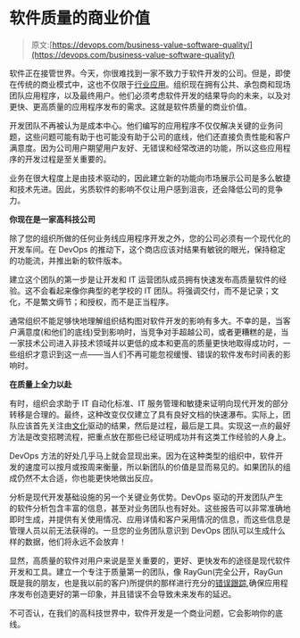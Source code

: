 # 软件质量的商业价值

> 原文:[https://devops.com/business-value-software-quality/](https://devops.com/business-value-software-quality/)

软件正在接管世界。今天，你很难找到一家不致力于软件开发的公司。但是，即使在传统的商业模式中，这也不仅限于[行业应用](https://devops.com/blogs/devops-spell-death-line-business-lob-applications/)。组织现在拥有公共、承包商和现场团队应用程序，以及最终用户。他们必须考虑软件开发的结果导向的未来，以及对更快、更高质量的应用程序发布的需求。这就是软件质量的商业价值。

开发团队不再被认为是成本中心。他们编写的应用程序不仅仅解决关键的业务问题，这些问题可能有助于也可能没有助于公司的底线，他们还直接负责性能和客户满意度。因为公司用户期望用户友好、无错误和经常改进的功能，所以这些应用程序的开发过程是至关重要的。

业务在很大程度上是由技术驱动的，因此建立新的功能向市场展示公司是多么敏捷和技术先进。因此，劣质软件的影响不仅让用户感到沮丧，还会降低公司的竞争力。

**你现在是一家高科技公司**

除了您的组织所做的任何业务线应用程序开发之外，您的公司必须有一个现代化的开发车间。在 DevOps 的推动下，这个商店应该对结果有敏锐的眼光，保持稳定的功能流，并推出新的软件版本。

建立这个团队的第一步是让开发和 IT 运营团队成员拥有快速发布高质量软件的经验。这不会看起来像你典型的老学校的 IT 团队。将强调交付，而不是记录；文化，不是繁文缛节；和授权，而不是正当程序。

通常组织不能足够快地理解组织结构图对软件开发的影响有多大。不幸的是，当客户满意度(和他们的底线)受到影响时，当竞争对手超越公司，或者更糟糕的是，当一家技术公司进入非技术领域并以更低的成本和更高的质量更快地取得成功时，一些组织才意识到这一点——当人们不再可能忽视缓慢、错误的软件发布时间表的影响时。

**在质量上全力以赴**

有时，组织会求助于 IT 自动化标准、IT 服务管理和敏捷来证明向现代开发的部分转移是合理的。最终，这种改变仅仅建立了具有良好文档的快速瀑布。实际上，团队应该首先关注由[文化](https://www.chef.io/blog/2010/07/16/what-devops-means-to-me/)驱动的结果，然后是过程，最后是工具。实现这一点的最好方法是改变招聘流程，把重点放在那些已经证明成功并有这类工作经验的人身上。

DevOps 方法的好处几乎马上就会显现出来。因为在这种类型的组织中，软件开发的速度可以按月或按周来衡量，所以新团队的价值是显而易见的。如果团队的组成仍然不太合适，你也能更快地做出反应。

分析是现代开发基础设施的另一个关键业务优势。DevOps 驱动的开发团队产生的软件分析包含丰富的信息，甚至对业务团队也有好处。这些报告可以非常准确地即时生成，并提供有关使用情况、应用详情和客户采用情况的信息，而这些信息是管理人员以前无法获得的。一旦您的业务团队意识到 DevOps 团队可以生成什么样的数据，他们将永远不会放弃！

显然，高质量的软件对用户来说是至关重要的，更好、更快发布的途径是现代软件开发和工具。建立一个专注于质量第一的团队，像 RayGun(完全公开，RayGun 既是我的朋友，也是我以前的客户)所提供的那样进行充分的[错误跟踪](https://raygun.io),确保应用程序发布创造更好的第一印象，并且错误不会导致未来发布的延迟。

不可否认，在我们的高科技世界中，软件开发是一个商业问题，它会影响你的底线。